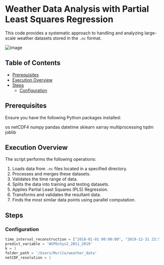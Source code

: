 # Weather Data Analysis with Partial Least Squares Regression

This code provides a systematic approach to handling and analyzing large-scale weather datasets stored in the `.nc` format.

![image](https://github.com/murilobreve/Py_PLSAnEn/assets/68515365/768c629e-10cf-4ac8-8a23-05c9dd1f0ad5)

## Table of Contents

- [Prerequisites](#prerequisites)
- [Execution Overview](#execution-overview)
- [Steps](#steps)
  - [Configuration](#configuration)
 
## Prerequisites

Ensure you have the following Python packages installed:

os
netCDF4
numpy
pandas
datetime
sklearn
xarray
multiprocessing
tqdm
joblib

## Execution Overview

The script performs the following operations:

1. Loads data from `.nc` files located in a specified directory.
2. Processes and merges these datasets.
3. Validates the time range of data.
4. Splits the data into training and testing datasets.
5. Applies Partial Least Squares (PLS) Regression.
6. Transforms and validates the resultant data.
7. Finds the most similar data points using parallel computation.

## Steps

### Configuration

```python
time_interval_reconstruction = ["2018-01-01 00:00:00", "2019-12-31 23:54:00"]
predict_variable = 'WSPDchyv2_2011_2019'
k = 3
folder_path = '/Users/Murilo/weather_data'
netCDF_resolution = 1


